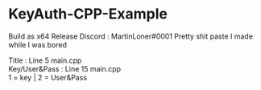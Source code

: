 # KeyAuth-CPP-Example

Build as x64 Release
Discord : MartinLoner#0001
Pretty shit paste I made while I was bored

Title : Line 5 main.cpp   
Key/User&Pass : Line 15 main.cpp   
1 = key | 2 = User&Pass
